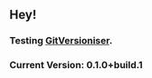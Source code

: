 ## Hey!

### Testing [GitVersioniser](https://github.com/Luzkan/GHActionsRepo).

### Current Version: **0.1.0+build.1**

